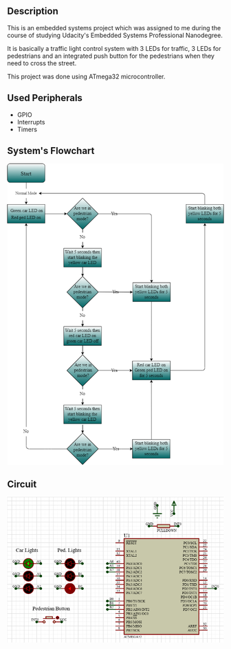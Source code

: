## Description
This is an embedded systems project which was assigned to me during the course of studying Udacity's Embedded Systems Professional Nanodegree.

It is basically a traffic light control system with 3 LEDs for traffic, 3 LEDs for pedestrians and an integrated push button for the pedestrians when they need to cross the street.

This project was done using ATmega32 microcontroller.

## Used Peripherals
- GPIO
- Interrupts
- Timers

## System's Flowchart
![FLOWCHART!](Flowchart.png)


## Circuit
![CIRCUIT!](OnDemandTrafficLights.png)
